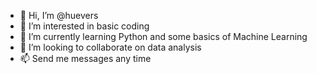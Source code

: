 - 👋 Hi, I’m @huevers
- 👀 I’m interested in basic coding
- 🌱 I’m currently learning Python and some basics of Machine Learning
- 💞️ I’m looking to collaborate on data analysis
- 📫 Send me messages any time 

<!---
huevers/huevers is a ✨ special ✨ repository because its `README.md` (this file) appears on your GitHub profile.
You can click the Preview link to take a look at your changes.
--->

